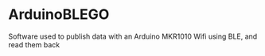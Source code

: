 # ArduinoBLEGO

Software used to publish data with an Arduino MKR1010 Wifi using BLE, and read them back


